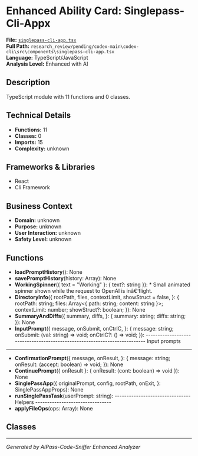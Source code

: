 # Enhanced Ability Card: Singlepass-Cli-Appx

**File:** [`singlepass-cli-app.tsx`](file:///research_review/pending/codex-main\codex-cli\src\components\singlepass-cli-app.tsx)  
**Full Path:** `research_review/pending/codex-main\codex-cli\src\components\singlepass-cli-app.tsx`  
**Language:** TypeScript/JavaScript  
**Analysis Level:** Enhanced with AI

## Description

TypeScript module with 11 functions and 0 classes.

## Technical Details

- **Functions:** 11
- **Classes:** 0
- **Imports:** 15
- **Complexity:** unknown


## Frameworks & Libraries

- React
- Cli Framework



## Business Context

- **Domain:** unknown
- **Purpose:** unknown
- **User Interaction:** unknown
- **Safety Level:** unknown






## Functions

- **loadPromptHistory**(): None
- **savePromptHistory**(history: Array<string>): None
- **WorkingSpinner**({ text = "Working" }: { text?: string }): * Small animated spinner shown while the request to OpenAI is inâ€‘flight.
- **DirectoryInfo**({
  rootPath,
  files,
  contextLimit,
  showStruct = false,
}: {
  rootPath: string;
  files: Array<{ path: string; content: string }>;
  contextLimit: number;
  showStruct?: boolean;
}): None
- **SummaryAndDiffs**({
  summary,
  diffs,
}: {
  summary: string;
  diffs: string;
}): None
- **InputPrompt**({
  message,
  onSubmit,
  onCtrlC,
}: {
  message: string;
  onSubmit: (val: string) => void;
  onCtrlC?: () => void;
}): --------------------------------------------------------------------------
Input prompts
--------------------------------------------------------------------------
- **ConfirmationPrompt**({
  message,
  onResult,
}: {
  message: string;
  onResult: (accept: boolean) => void;
}): None
- **ContinuePrompt**({ onResult }: { onResult: (cont: boolean) => void }): None
- **SinglePassApp**({
  originalPrompt,
  config,
  rootPath,
  onExit,
}: SinglePassAppProps): None
- **runSinglePassTask**(userPrompt: string): -------------------------------- Helpers --------------------------------
- **applyFileOps**(ops: Array<FileOperation>): None

## Classes



---
*Generated by AIPass-Code-Sniffer Enhanced Analyzer*
